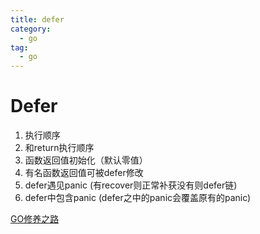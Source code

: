 ```yaml
---
title: defer
category:
  - go
tag:
  - go
---
```


# Defer

1. 执行顺序
2. 和return执行顺序
3. 函数返回值初始化（默认零值）
4. 有名函数返回值可被defer修改
5. defer遇见panic (有recover则正常补获没有则defer链)
6. defer中包含panic (defer之中的panic会覆盖原有的panic)



[GO修养之路](https://www.yuque.com/aceld/golang/ithv8f)